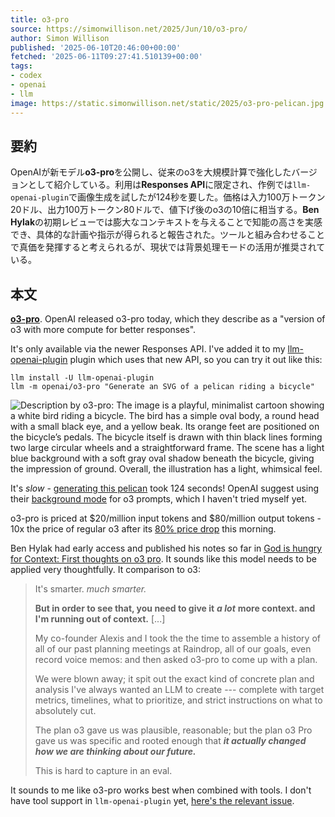 ```yaml
---
title: o3-pro
source: https://simonwillison.net/2025/Jun/10/o3-pro/
author: Simon Willison
published: '2025-06-10T20:46:00+00:00'
fetched: '2025-06-11T09:27:41.510139+00:00'
tags:
- codex
- openai
- llm
image: https://static.simonwillison.net/static/2025/o3-pro-pelican.jpg
---
```


## 要約

OpenAIが新モデル**o3-pro**を公開し、従来のo3を大規模計算で強化したバージョンとして紹介している。利用は**Responses API**に限定され、作例では`llm-openai-plugin`で画像生成を試したが124秒を要した。価格は入力100万トークン20ドル、出力100万トークン80ドルで、値下げ後のo3の10倍に相当する。**Ben Hylak**の初期レビューでは膨大なコンテキストを与えることで知能の高さを実感でき、具体的な計画や指示が得られると報告された。ツールと組み合わせることで真価を発揮すると考えられるが、現状では背景処理モードの活用が推奨されている。

## 本文

**[o3-pro](https://platform.openai.com/docs/models/o3-pro)**. OpenAI released o3-pro today, which they describe as a "version of o3 with more compute for better responses".

It's only available via the newer Responses API. I've added it to my [llm-openai-plugin](https://github.com/simonw/llm-openai-plugin) plugin which uses that new API, so you can try it out like this:

```
llm install -U llm-openai-plugin
llm -m openai/o3-pro "Generate an SVG of a pelican riding a bicycle"

```

![Description by o3-pro: The image is a playful, minimalist cartoon showing a white bird riding a bicycle. The bird has a simple oval body, a round head with a small black eye, and a yellow beak. Its orange feet are positioned on the bicycle’s pedals. The bicycle itself is drawn with thin black lines forming two large circular wheels and a straightforward frame. The scene has a light blue background with a soft gray oval shadow beneath the bicycle, giving the impression of ground. Overall, the illustration has a light, whimsical feel.](https://static.simonwillison.net/static/2025/o3-pro-pelican.jpg)

It's _slow_ - [generating this pelican](https://gist.github.com/simonw/6bc7dda9dbe07281d902d254e5fb6e33) took 124 seconds! OpenAI suggest using their [background mode](https://platform.openai.com/docs/guides/background) for o3 prompts, which I haven't tried myself yet.

o3-pro is priced at $20/million input tokens and $80/million output tokens - 10x the price of regular o3 after its [80% price drop](https://simonwillison.net/2025/Jun/10/o3-price-drop/) this morning.

Ben Hylak had early access and published his notes so far in [God is hungry for Context: First thoughts on o3 pro](https://www.latent.space/p/o3-pro). It sounds like this model needs to be applied very thoughtfully. It comparison to o3:

> It's smarter. _much smarter._
>
> **But in order to see that, you need to give it** **_a lot_** **more context. and I'm running out of context.** [...]
>
> My co-founder Alexis and I took the the time to assemble a history of all of our past planning meetings at Raindrop, all of our goals, even record voice memos: and then asked o3-pro to come up with a plan.
>
> We were blown away; it spit out the exact kind of concrete plan and analysis I've always wanted an LLM to create --- complete with target metrics, timelines, what to prioritize, and strict instructions on what to absolutely cut.
>
> The plan o3 gave us was plausible, reasonable; but the plan o3 Pro gave us was specific and rooted enough that **_it actually changed how we are thinking about our future._**
>
> This is hard to capture in an eval.

It sounds to me like o3-pro works best when combined with tools. I don't have tool support in `llm-openai-plugin` yet, [here's the relevant issue](https://github.com/simonw/llm-openai-plugin/issues/20).
